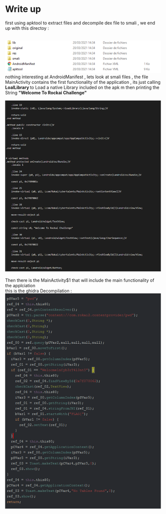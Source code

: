 # Write up 

first using apktool to extract files and decompile dex file to smali , we end up with this directoy : 

<br/>
<img src="apkoutput.PNG"/> 
<br/> 
nothing interesting at AndroidManifest  , lets look at smali files , the file MainActivity contains the first functionality of the application , its just calling <b> LoalLibrary </b> to Load a native Library included on the apk m then printing the String <b> "Welcome To Rockai Challenge" </b>
<br/>
<br/>
<img src="mainactivity.PNG"/>
<br/>
<br/>
Then there is the MainActivity$1 that will include the main functionality of the applciation <br/>
this is the ghidra Decompilation  : <br/>
<img src="ghidraoutput.PNG"/>
